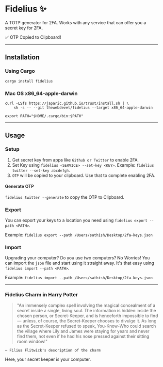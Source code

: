 # Fidelius ✨

A TOTP generator for 2FA. Works with any service that can offer you a secret key for 2FA.

✅ OTP Copied to Clipboard!

---

## Installation

### Using Cargo

```
cargo install fidelius
```

### Mac OS x86_64-apple-darwin

```
curl -LSfs https://japaric.github.io/trust/install.sh | \
    sh -s -- --git thewebdevel/fidelius --target x86_64-apple-darwin

export PATH="$HOME/.cargo/bin:$PATH"
```

---

## Usage

### Setup

1. Get secret key from apps like `Github or Twitter` to enable 2FA.
2. Set Key using `fidelius <SERVICE> --set-key <KEY>`. Example: `fidelius twitter --set-key abcdefgh`.
3. `OTP` will be copied to your clipboard. Use that to complete enabling 2FA.

#### Generate OTP

`fidelius twitter --generate` to copy the OTP to Clipboard.

### Export

You can export your keys to a location you need using `fidelius export --path <PATH>`.

Example: `fidelius export --path /Users/sathish/Desktop/2fa-keys.json`

### Import

Upgrading your computer? Do you use two computers? No Worries! You can import the `json` file and start using it straight away. It's that easy using `fidelius import --path <PATH>`.

Example: `fidelius import --path /Users/sathish/Desktop/2fa-keys.json`

---

### Fidelius Charm in Harry Potter

> "An immensely complex spell involving the magical concealment of a secret inside a single, living soul. The information is hidden inside the chosen person, or Secret-Keeper, and is henceforth impossible to find — unless, of course, the Secret-Keeper chooses to divulge it. As long as the Secret-Keeper refused to speak, You-Know-Who could search the village where Lily and James were staying for years and never find them, not even if he had his nose pressed against their sitting room window!"

    — Filius Flitwick's description of the charm

Here, your secret keeper is your computer.
